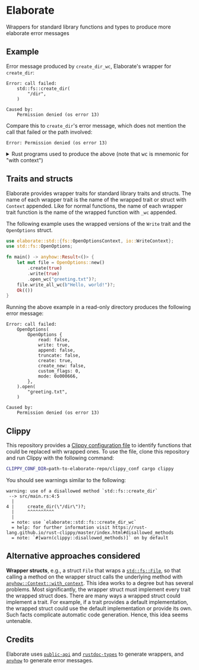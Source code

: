 # Elaborate

Wrappers for standard library functions and types to produce more elaborate error messages

## Example

Error message produced by `create_dir_wc`, Elaborate's wrapper for `create_dir`:

```
Error: call failed:
    std::fs::create_dir(
        "/dir",
    )

Caused by:
    Permission denied (os error 13)
```

Compare this to `create_dir`'s error message, which does not mention the call that failed or the path involved:

```
Error: Permission denied (os error 13)
```

<details>

<summary>Rust programs used to produce the above (note that <tt>wc</tt> is mnemonic for "with context")</summary>

```rust
use elaborate::std::fs::create_dir_wc;

fn main() -> anyhow::Result<()> {
    create_dir_wc("/dir")?;
    Ok(())
}
```

```rust
use std::fs::create_dir;

fn main() -> anyhow::Result<()> {
    create_dir("/dir")?;
    Ok(())
}
```

</details>

## Traits and structs

Elaborate provides wrapper traits for standard library traits and structs. The name of each wrapper trait is the name of the wrapped trait or struct with `Context` appended. Like for normal functions, the name of each wrapper trait function is the name of the wrapped function with `_wc` appended.

The following example uses the wrapped versions of the `Write` trait and the `OpenOptions` struct.

```rust
use elaborate::std::{fs::OpenOptionsContext, io::WriteContext};
use std::fs::OpenOptions;

fn main() -> anyhow::Result<()> {
    let mut file = OpenOptions::new()
        .create(true)
        .write(true)
        .open_wc("greeting.txt")?;
    file.write_all_wc(b"Hello, world!")?;
    Ok(())
}
```

Running the above example in a read-only directory produces the following error message:

```
Error: call failed:
    OpenOptions(
        OpenOptions {
            read: false,
            write: true,
            append: false,
            truncate: false,
            create: true,
            create_new: false,
            custom_flags: 0,
            mode: 0o000666,
        },
    ).open(
        "greeting.txt",
    )

Caused by:
    Permission denied (os error 13)
```

## Clippy

This repository provides a [Clippy configuration file] to identify functions that could be replaced with wrapped ones. To use the file, clone this repository and run Clippy with the following command:

```sh
CLIPPY_CONF_DIR=path-to-elaborate-repo/clippy_conf cargo clippy
```

You should see warnings similar to the following:

```
warning: use of a disallowed method `std::fs::create_dir`
 --> src/main.rs:4:5
  |
4 |     create_dir(\"/dir\")?;
  |     ^^^^^^^^^^
  |
  = note: use `elaborate::std::fs::create_dir_wc`
  = help: for further information visit https://rust-lang.github.io/rust-clippy/master/index.html#disallowed_methods
  = note: `#[warn(clippy::disallowed_methods)]` on by default
```

## Alternative approaches considered

**Wrapper structs**, e.g., a struct `File` that wraps a [`std::fs::File`], so that calling a method on the wrapper struct calls the underlying method with [`anyhow::Context::with_context`]. This idea works to a degree but has several problems. Most significantly, the wrapper struct must implement every trait the wrapped struct does. There are many ways a wrapped struct could implement a trait. For example, if a trait provides a default implementation, the wrapped struct could use the default implementation or provide its own. Such facts complicate automatic code generation. Hence, this idea seems untenable.

## Credits

Elaborate uses [`public-api`] and [`rustdoc-types`] to generate wrappers, and [`anyhow`] to generate error messages.

[Clippy configuration file]: https://doc.rust-lang.org/clippy/configuration.html
[`anyhow::Context::with_context`]: https://docs.rs/anyhow/latest/anyhow/trait.Context.html#tymethod.with_context
[`anyhow`]: https://github.com/dtolnay/anyhow
[`public-api`]: https://github.com/cargo-public-api/cargo-public-api/tree/main/public-api
[`rustdoc-types`]: https://github.com/aDotInTheVoid/rustdoc-types
[`std::fs::File`]: https://doc.rust-lang.org/std/fs/struct.File.html
